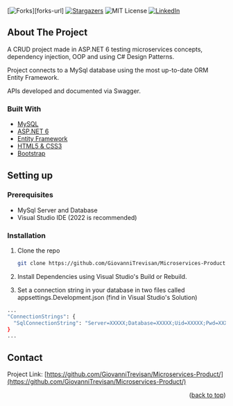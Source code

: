 <div id="top"></div>

[![Forks][forks-shield]][forks-url]
[![Stargazers][stars-shield]][stars-url]
![MIT License][license-shield]
[![LinkedIn][linkedin-shield]][linkedin-url]


<!-- ABOUT THE PROJECT -->
## About The Project

A CRUD project made in ASP.NET 6 testing microservices concepts, dependency injection, OOP and using C# Design Patterns.

Project connects to a MySql database using the most up-to-date ORM Entity Framework.

APIs developed and documented via Swagger.



### Built With

* [MySQL](https://www.mysql.com/)
* [ASP.NET 6](https://docs.microsoft.com/aspnet/core/?view=aspnetcore-6.0)
* [Entity Framework](https://docs.microsoft.com/ef/)
* [HTML5 & CSS3](https://vuejs.org/)
* [Bootstrap](https://getbootstrap.com/)



<!-- GETTING STARTED -->
## Setting up

### Prerequisites

* MySql Server and Database
* Visual Studio IDE (2022 is recommended)



### Installation

1. Clone the repo
   ```sh
   git clone https://github.com/GiovanniTrevisan/Microservices-Product.git
   ```
2. Install Dependencies using Visual Studio's Build or Rebuild.

3. Set a connection string in your database in two files called appsettings.Development.json (find in Visual Studio's Solution)
  ```sh
  ...
  "ConnectionStrings": {
    "SqlConnectionString": "Server=XXXXX;Database=XXXXX;Uid=XXXXX;Pwd=XXXXX;"
  }
  ...
  ```



<!-- CONTACT -->
## Contact

Project Link: [https://github.com/GiovanniTrevisan/Microservices-Product/](https://github.com/GiovanniTrevisan/Microservices-Product/)


<p align="right">(<a href="#top">back to top</a>)</p>

<!-- MARKDOWN LINKS & IMAGES -->
<!-- https://www.markdownguide.org/basic-syntax/#reference-style-links -->
[contributors-shield]: https://img.shields.io/github/contributors/GiovanniTrevisan/Microservices-Product.svg?style=for-the-badge
[contributors-url]: https://github.com/GiovanniTrevisan/Microservices-Product/graphs/contributors
[forks-shield]: https://img.shields.io/github/forks/GiovanniTrevisan/Microservices-Product.svg?style=for-the-badge
[stars-shield]: https://img.shields.io/github/stars/GiovanniTrevisan/Microservices-Product.svg?style=for-the-badge
[stars-url]: https://github.com/GiovanniTrevisan/Microservices-Product/stargazers
[issues-shield]: https://img.shields.io/github/issues/GiovanniTrevisan/Microservices-Product.svg?style=for-the-badge
[issues-url]: https://github.com/GiovanniTrevisan/Microservices-Product/issues
[license-shield]: https://img.shields.io/github/license/GiovanniTrevisan/Microservices-Product.svg?style=for-the-badge
[linkedin-shield]: https://img.shields.io/badge/-LinkedIn-black.svg?style=for-the-badge&logo=linkedin&colorB=555
[linkedin-url]: https://www.linkedin.com/in/giovanni-trevisan-ab609514a/
[product-screenshot]: images/screenshot.png
